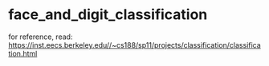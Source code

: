 # face_and_digit_classification

for reference, read: https://inst.eecs.berkeley.edu//~cs188/sp11/projects/classification/classification.html
